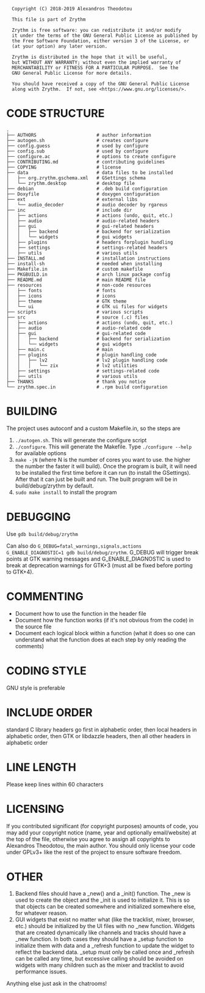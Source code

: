 ```
  Copyright (C) 2018-2019 Alexandros Theodotou

  This file is part of Zrythm

  Zrythm is free software: you can redistribute it and/or modify
  it under the terms of the GNU General Public License as published by
  the Free Software Foundation, either version 3 of the License, or
  (at your option) any later version.

  Zrythm is distributed in the hope that it will be useful,
  but WITHOUT ANY WARRANTY; without even the implied warranty of
  MERCHANTABILITY or FITNESS FOR A PARTICULAR PURPOSE.  See the
  GNU General Public License for more details.

  You should have received a copy of the GNU General Public License
  along with Zrythm.  If not, see <https://www.gnu.org/licenses/>.

```

# CODE STRUCTURE
```
.
├── AUTHORS                      # author information
├── autogen.sh                   # creates configure
├── config.guess                 # used by configure
├── config.sub                   # used by configure
├── configure.ac                 # options to create configure
├── CONTRIBUTING.md              # contributing guidelines
├── COPYING                      # license
├── data                         # data files to be installed
│   ├── org.zrythm.gschema.xml   # GSettings schema
│   └── zrythm.desktop           # desktop file
├── debian                       # .deb build configuration
├── Doxyfile                     # doxygen configuration
├── ext                          # external libs
│   └── audio_decoder            # audio decoder by rgareus
├── inc                          # include dir
│   ├── actions                  # actions (undo, quit, etc.)
│   ├── audio                    # audio-related headers
│   ├── gui                      # gui-related headers
│   │   ├── backend              # backend for serialization
│   │   └── widgets              # gui widgets
│   ├── plugins                  # headers forplugin hundling
│   ├── settings                 # settings-related headers
│   ├── utils                    # various utils
├── INSTALL.md                   # installation instructions
├── install-sh                   # needed when installing
├── Makefile.in                  # custom makefile
├── PKGBUILD.in                  # arch linux package config
├── README.md                    # main README file
├── resources                    # non-code resources
│   ├── fonts                    # fonts
│   ├── icons                    # icons
│   ├── theme                    # GTK theme
│   └── ui                       # GTK ui files for widgets
├── scripts                      # various scripts
├── src                          # source (.c) files
│   ├── actions                  # actions (undo, quit, etc.)
│   ├── audio                    # audio-related code
│   ├── gui                      # gui-related code
│   │   ├── backend              # backend for serialization
│   │   └── widgets              # gui widgets
│   ├── main.c                   # main
│   ├── plugins                  # plugin handling code
│   │   ├── lv2                  # lv2 plugin handling code
│   │   │   └── zix              # lv2 utilities
│   ├── settings                 # settings-related code
│   ├── utils                    # various utils
├── THANKS                       # thank you notice
└── zrythm.spec.in               # .rpm build configuration
```

# BUILDING
  The project uses autoconf and a custom Makefile.in, so the steps are
  1. `./autogen.sh`. This will generate the configure script
  2. `./configure`. This will generate the Makefile. Type `./configure --help` for available options
  3. `make -jN` (where N is the number of cores you want to use. the higher the number the faster it will build). Once the program is built, it will need to be installed the first time before it can run (to install the GSettings). After that it can just be built and run.
  The built program will be in build/debug/zrythm by default.
  4. `sudo make install` to install the program

# DEBUGGING
  Use `gdb build/debug/zrythm`

  Can also do `G_DEBUG=fatal_warnings,signals,actions G_ENABLE_DIAGNOSTIC=1 gdb build/debug/zrythm`. G_DEBUG will trigger break points at GTK warning messages and  G_ENABLE_DIAGNOSTIC is used to break at deprecation  warnings for GTK+3 (must all be fixed before porting to GTK+4).

# COMMENTING
  - Document how to use the function in the header file
  - Document how the function works (if it's not obvious from the code) in the source file
  - Document each logical block within a function (what it does so one can understand what the function does at each step by only reading the comments)

# CODING STYLE
  GNU style is preferable

# INCLUDE ORDER
standard C library headers go first in alphabetic order, then local headers in alphabetic order, then GTK or libdazzle headers, then all other headers in alphabetic order

# LINE LENGTH
Please keep lines within 60 characters

# LICENSING
If you contributed significant (for copyright purposes)
amounts of code, you may add your copyright notice (name, year and
optionally email/website) at the top of the file, otherwise
you agree to assign all copyrights to Alexandros Theodotou,
the main author. You should only license your code under
GPLv3+ like the rest of the project to ensure software
freedom.

# OTHER
  1. Backend files should have a _new() and a _init() function. The _new is used to create the object and the _init is used to initialize it. This is so that objects can be created somewhere and initialized somewhere else, for whatever reason.
  2. GUI widgets that exist no matter what (like the tracklist, mixer, browser, etc.) should be initialized by the UI files with no _new function. Widgets that are created dynamically like channels and tracks should have a _new function. In both cases they should have a _setup function to initialize them with data and a _refresh function to update the widget to reflect the backend data. _setup must only be called once and _refresh can be called any time, but excessive calling should be avoided on widgets with many children such as the mixer and tracklist to avoid performance issues.

  Anything else just ask in the chatrooms!
